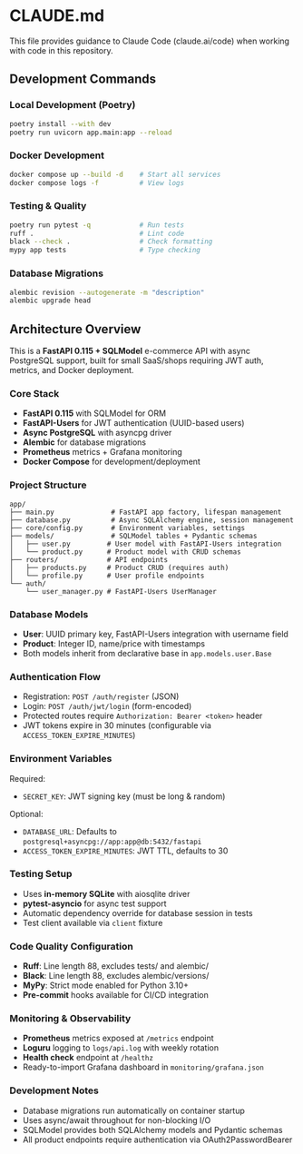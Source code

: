 # CLAUDE.md

This file provides guidance to Claude Code (claude.ai/code) when working with code in this repository.

## Development Commands

### Local Development (Poetry)
```bash
poetry install --with dev
poetry run uvicorn app.main:app --reload
```

### Docker Development
```bash
docker compose up --build -d    # Start all services
docker compose logs -f          # View logs
```

### Testing & Quality
```bash
poetry run pytest -q            # Run tests
ruff .                          # Lint code
black --check .                 # Check formatting
mypy app tests                  # Type checking
```

### Database Migrations
```bash
alembic revision --autogenerate -m "description"
alembic upgrade head
```

## Architecture Overview

This is a **FastAPI 0.115 + SQLModel** e-commerce API with async PostgreSQL support, built for small SaaS/shops requiring JWT auth, metrics, and Docker deployment.

### Core Stack
- **FastAPI 0.115** with SQLModel for ORM
- **FastAPI-Users** for JWT authentication (UUID-based users)  
- **Async PostgreSQL** with asyncpg driver
- **Alembic** for database migrations
- **Prometheus** metrics + Grafana monitoring
- **Docker Compose** for development/deployment

### Project Structure
```
app/
├── main.py              # FastAPI app factory, lifespan management
├── database.py          # Async SQLAlchemy engine, session management
├── core/config.py       # Environment variables, settings
├── models/              # SQLModel tables + Pydantic schemas
│   ├── user.py         # User model with FastAPI-Users integration
│   └── product.py      # Product model with CRUD schemas
├── routers/            # API endpoints
│   ├── products.py     # Product CRUD (requires auth)
│   └── profile.py      # User profile endpoints
└── auth/
    └── user_manager.py # FastAPI-Users UserManager
```

### Database Models
- **User**: UUID primary key, FastAPI-Users integration with username field
- **Product**: Integer ID, name/price with timestamps
- Both models inherit from declarative base in `app.models.user.Base`

### Authentication Flow
- Registration: `POST /auth/register` (JSON)
- Login: `POST /auth/jwt/login` (form-encoded)  
- Protected routes require `Authorization: Bearer <token>` header
- JWT tokens expire in 30 minutes (configurable via `ACCESS_TOKEN_EXPIRE_MINUTES`)

### Environment Variables
Required:
- `SECRET_KEY`: JWT signing key (must be long & random)

Optional:
- `DATABASE_URL`: Defaults to `postgresql+asyncpg://app:app@db:5432/fastapi`
- `ACCESS_TOKEN_EXPIRE_MINUTES`: JWT TTL, defaults to 30

### Testing Setup
- Uses **in-memory SQLite** with aiosqlite driver
- **pytest-asyncio** for async test support
- Automatic dependency override for database session in tests
- Test client available via `client` fixture

### Code Quality Configuration
- **Ruff**: Line length 88, excludes tests/ and alembic/
- **Black**: Line length 88, excludes alembic/versions/
- **MyPy**: Strict mode enabled for Python 3.10+
- **Pre-commit** hooks available for CI/CD integration

### Monitoring & Observability
- **Prometheus** metrics exposed at `/metrics` endpoint
- **Loguru** logging to `logs/api.log` with weekly rotation
- **Health check** endpoint at `/healthz`
- Ready-to-import Grafana dashboard in `monitoring/grafana.json`

### Development Notes
- Database migrations run automatically on container startup
- Uses async/await throughout for non-blocking I/O
- SQLModel provides both SQLAlchemy models and Pydantic schemas
- All product endpoints require authentication via OAuth2PasswordBearer